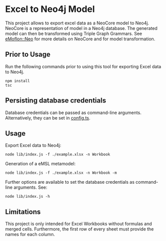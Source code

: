 # Excel to Neo4j Model
This project allows to export excel data as a NeoCore model to Neo4j.
NeoCore is a representation of model in a Neo4j database.
The generated model can then be transformed using Triple Graph Grammars.
See [eMoflon::Neo](https://github.com/eMoflon/emoflon-neo) for more details on NeoCore and for model transformation.

## Prior to Usage

Run the following commands prior to using this tool for exporting Excel data to Neo4j.

```
npm install
tsc
```

## Persisting database credentials

Database credentials can be passed as command-line arguments. Alternatively, they can be set in [config.ts](src/config.ts).

## Usage
Export Excel data to Neo4j:
```
node lib/index.js -f ./example.xlsx -n Workbook
```

Generation of a eMSL metamodel:
```
node lib/index.js -f ./example.xlsx -n Workbook -m
```

Further options are available to set the database credentials as command-line arguments. See:
```
node lib/index.js -h
```

## Limitations
This project is only intended for Excel Workbooks without formulas and merged cells.
Furthermore, the first row of every sheet must provide the names for each column.